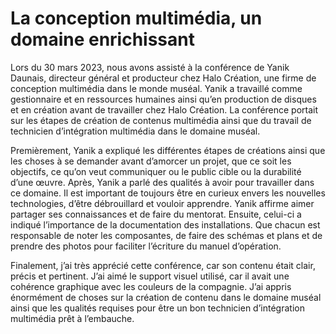 # La conception multimédia, un domaine enrichissant 

Lors du 30 mars 2023, nous avons assisté à la conférence de Yanik Daunais, directeur général et producteur chez Halo Création, une firme de conception multimédia dans le monde muséal. Yanik a travaillé comme gestionnaire et en ressources humaines ainsi qu’en production de disques et en création avant de travailler chez Halo Création. La conférence portait sur les étapes de création de contenus multimédia ainsi que du travail de technicien d’intégration multimédia dans le domaine muséal.  

Premièrement, Yanik a expliqué les différentes étapes de créations ainsi que les choses à se demander avant d’amorcer un projet, que ce soit les objectifs, ce qu’on veut communiquer ou le public cible ou la durabilité d’une œuvre. Après, Yanik a parlé des qualités à avoir pour travailler dans ce domaine. Il est important de toujours être en curieux envers les nouvelles technologies, d’être débrouillard et vouloir apprendre. Yanik affirme aimer partager ses connaissances et de faire du mentorat. Ensuite, celui-ci a indiqué l’importance de la documentation des installations. Que chacun est responsable de noter les composantes, de faire des schémas et plans et de prendre des photos pour faciliter l’écriture du manuel d’opération. 

Finalement, j’ai très apprécié cette conférence, car son contenu était clair, précis et pertinent. J’ai aimé le support visuel utilisé, car il avait une cohérence graphique avec les couleurs de la compagnie. J’ai appris énormément de choses sur la création de contenu dans le domaine muséal ainsi que les qualités requises pour être un bon technicien d’intégration multimédia prêt à l’embauche. 

